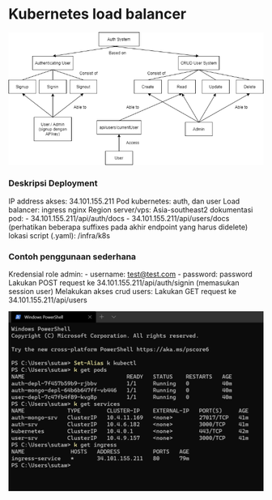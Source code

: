# Kubernetes load balancer

<p align="center">
    <img src="images/image1.png">
</p>

### Deskripsi Deployment
IP address akses: 34.101.155.211
Pod kubernetes: auth, dan user
Load balancer: ingress nginx
Region server/vps: Asia-southeast2
dokumentasi pod: 
    - 34.101.155.211/api/auth/docs
    - 34.101.155.211/api/users/docs (perhatikan beberapa suffixes pada akhir endpoint yang harus didelete)
lokasi script (.yaml): /infra/k8s


### Contoh penggunaan sederhana
Kredensial role admin: 
    - username: test@test.com
    - password: password
Lakukan POST request ke 34.101.155.211/api/auth/signin (memasukan session user)
Melakukan akses crud users: Lakukan GET request ke 34.101.155.211/api/users

<p align="center">
    <img src="images/image2.png">
</p>